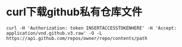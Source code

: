# curl下载github私有仓库文件
`curl -H 'Authorization: token INSERTACCESSTOKENHERE' -H 'Accept: application/vnd.github.v3.raw' -O -L https://api.github.com/repos/owner/repo/contents/path`